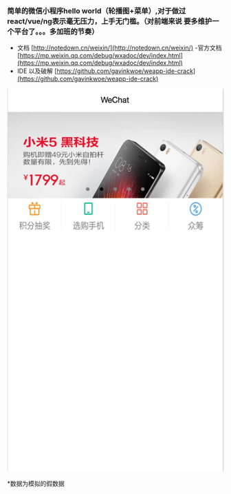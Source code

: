 

### 简单的微信小程序hello world（轮播图+菜单）,对于做过react/vue/ng表示毫无压力，上手无门槛。（对前端来说 要多维护一个平台了。。。多加班的节奏）

- 文档 [http://notedown.cn/weixin/](http://notedown.cn/weixin/)
-官方文档 [https://mp.weixin.qq.com/debug/wxadoc/dev/index.html](https://mp.weixin.qq.com/debug/wxadoc/dev/index.html)
- IDE 以及破解 [https://github.com/gavinkwoe/weapp-ide-crack](https://github.com/gavinkwoe/weapp-ide-crack)

![Alt text](./1.png)

*数据为模拟的假数据